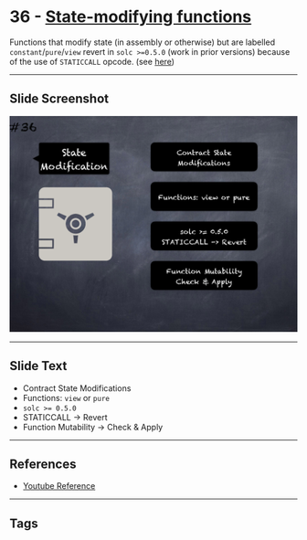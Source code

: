 # 36 - [State-modifying functions](State-modifying%20functions.md)
Functions that modify state (in assembly or otherwise) but are labelled `constant`/`pure`/`view` revert in `solc >=0.5.0` (work in prior versions) because of the use of `STATICCALL` opcode. (see [here](https://github.com/crytic/slither/wiki/Detector-Documentation#constant-functions-using-assembly-code))

___
## Slide Screenshot
![036.png](../images/pitfalls_and_best_practices101/036.png)
___
## Slide Text
- Contract State Modifications
- Functions: `view` or `pure`
- `solc >= 0.5.0`
- STATICCALL -> Revert
- Function Mutability -> Check & Apply
___
## References
- [Youtube Reference](https://youtu.be/fgXuHaZDenU?t=1274)
___
## Tags